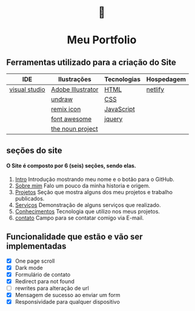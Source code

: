 <h1 align="center">📁</h1>
<h1 align="center">Meu Portfolio</h1>

## Ferramentas utilizado para a criação do Site

| IDE  |Ilustrações | Tecnologias | Hospedagem |
|------|------------|-------------|------------|
| [visual studio](https://code.visualstudio.com/)    | [Adobe Illustrator](https://www.adobe.com/br/products/illustrator.html)  | [HTML](https://developer.mozilla.org/pt-BR/docs/Web/HTML)  | [netlify](https://www.netlify.com/) 
|      | [undraw](https://undraw.co/) | [CSS](https://developer.mozilla.org/pt-BR/docs/Web/CSS)
|      | [remix icon](https://remixicon.com/) | [JavaScript](https://developer.mozilla.org/pt-BR/docs/Web/JavaScript)
||[font awesome](https://fontawesome.com/)|[jquery](https://jquery.com/)
||[the noun project](https://thenounproject.com/)

## seções do site
#### O Site é composto por 6 (seis) seções, sendo elas.

1. [Intro](https://robertt.netlify.app/) Introdução mostrando meu nome e o botão para o GitHub.
2. [Sobre mim](https://robertt.netlify.app/#sobre) Falo um pouco da minha historia e origem.
3. [Projetos](https://robertt.netlify.app/#projeto) Seção que mostra alguns dos meu projetos e trabalho publicados.
4. [Serviços](https://robertt.netlify.app/#servico) Demonstração de alguns serviços que realizado.
5. [Conhecimentos](https://robertt.netlify.app/#conhecimento) Tecnologia que utilizo nos meus projetos.
6. [contato](https://robertt.netlify.app/#contato) Campo para se contatar comigo via E-mail. 

## Funcionalidade que estão e vão ser implementadas

- [x] One page scroll
- [x] Dark mode
- [x] Formulário de contato 
- [x] Redirect para not found
- [ ] rewrites para alteração de url
- [x] Mensagem de sucesso ao enviar um form
- [x] Responsividade para qualquer dispositivo
